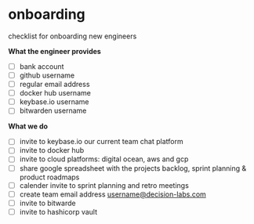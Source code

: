 # onboarding

checklist for onboarding new engineers

**What the engineer provides**
- [ ] bank account
- [ ] github username
- [ ] regular email address
- [ ] docker hub username
- [ ] keybase.io username
- [ ] bitwarden username

**What we do**
- [ ] invite to keybase.io our current team chat platform
- [ ] invite to docker hub
- [ ] invite to cloud platforms: digital ocean, aws and gcp
- [ ] share google spreadsheet with the projects backlog, sprint planning & product roadmaps
- [ ] calender invite to sprint planning and retro meetings
- [ ] create team email address username@decision-labs.com
- [ ] invite to bitwarde
- [ ] invite to hashicorp vault
